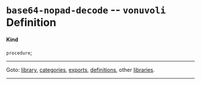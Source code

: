 

<a id='definition__vonuvoli__base64-nopad-decode'></a>

# `base64-nopad-decode` -- `vonuvoli` Definition


<a id='definition__vonuvoli__base64-nopad-decode__kind'></a>

#### Kind

`procedure`;

----

Goto: [library](../../vonuvoli/_index.md#library__vonuvoli), [categories](../../vonuvoli/categories/_index.md#toc__vonuvoli__categories), [exports](../../vonuvoli/exports/_index.md#toc__vonuvoli__exports), [definitions](../../vonuvoli/definitions/_index.md#toc__vonuvoli__definitions), other [libraries](../../_libraries.md#toc__libraries).

----

